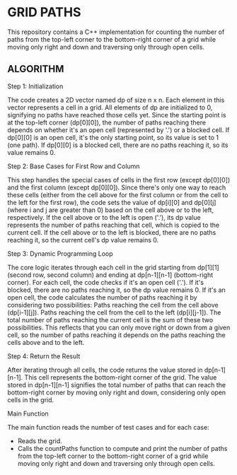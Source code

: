 # GRID PATHS

This repository contains a C++ implementation for counting the number of paths from the top-left corner to the bottom-right corner of a grid while moving only right and down and traversing only through open cells.

## ALGORITHM

Step 1: Initialization

The code creates a 2D vector named dp of size n x n. Each element in this vector represents a cell in a grid.
All elements of dp are initialized to 0, signifying no paths have reached those cells yet.
Since the starting point is at the top-left corner (dp[0][0]), the number of paths reaching there depends on whether it's an open cell (represented by '.') or a blocked cell.
If dp[0][0] is an open cell, it's the only starting point, so its value is set to 1 (one path).
If dp[0][0] is a blocked cell, there are no paths reaching it, so its value remains 0.

Step 2: Base Cases for First Row and Column

This step handles the special cases of cells in the first row (except dp[0][0]) and the first column (except dp[0][0]).
Since there's only one way to reach these cells (either from the cell above for the first column or from the cell to the left for the first row), the code sets the value of dp[i][0] and dp[0][j] (where i and j are greater than 0) based on the cell above or to the left, respectively.
If the cell above or to the left is open ('.'), its dp value represents the number of paths reaching that cell, which is copied to the current cell.
If the cell above or to the left is blocked, there are no paths reaching it, so the current cell's dp value remains 0.

Step 3: Dynamic Programming Loop

The core logic iterates through each cell in the grid starting from dp[1][1] (second row, second column) and ending at dp[n-1][n-1] (bottom-right corner).
For each cell, the code checks if it's an open cell ('.').
If it's blocked, there are no paths reaching it, so the dp value remains 0.
If it's an open cell, the code calculates the number of paths reaching it by considering two possibilities:
Paths reaching the cell from the cell above (dp[i-1][j]).
Paths reaching the cell from the cell to the left (dp[i][j-1]).
The total number of paths reaching the current cell is the sum of these two possibilities. This reflects that you can only move right or down from a given cell, so the number of paths reaching it depends on the paths reaching the cells above and to the left.

Step 4: Return the Result

After iterating through all cells, the code returns the value stored in dp[n-1][n-1]. This cell represents the bottom-right corner of the grid.
The value stored in dp[n-1][n-1] signifies the total number of paths that can reach the bottom-right corner by moving only right and down, considering only open cells in the grid.

Main Function

The main function reads the number of test cases and for each case:
- Reads the grid.
- Calls the countPaths function to compute and print the number of paths from the top-left corner to the bottom-right corner of a grid while moving only right and down and traversing only through open cells.